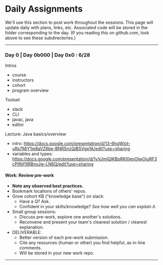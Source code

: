 # Daily Assignments
We'll use this section to post work throughout the sessions. This page will update daily with plans, links, etc. Associated code will be stored in the folder corresponding to the day. (If you reading this on github.com, look above to see these subdirectories.)

---

### Day 0 | Day 0b000 | Day 0x0 : 6/28
Intros
- course
- instructors
- cohort
- program overview

Toolset
- slack
- CLI 
- javac, java
- editor

Lecture: Java basics/overview 
- intro: 
https://docs.google.com/presentation/d/13-6hqWlot-uRs7MiY1ie8aVZ6be-BNRSnzQiBSVgp1A/edit?usp=sharing
- variables and types: 
https://docs.google.com/presentation/d/1yVJmlQIKBpRKl0enOIwOjuRF3cPIfbY9RBnvJw-LN6Q/edit?usp=sharing

#### Work: Review pre-work
- __Note any observed best practices.__
- Bookmark locations of others' repos.
- Grow cohort KB ("knowledge base") on slack:
  - Have a Q? Ask.
  - Confident in your skills/knowledge? _See how well you can explain it._
- Small group sessions:
  - Discuss pre-work, explore one another's solutions.
  - Reconvene and present your team's cleanest solution / clearest explanation.
- DELIVERABLE:
  - Better version of each pre-work submission.
  - Cite any resources (human or other) you find helpful, as in-line comments.
  - Will be stored in your new work repo.

* * *

